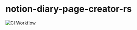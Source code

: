 # notion-diary-page-creator-rs

[![CI Workflow](https://github.com/azujuuuuuun/notion-diary-page-creator-rs/actions/workflows/ci.yml/badge.svg)](https://github.com/azujuuuuuun/notion-diary-page-creator-rs/actions/workflows/ci.yml)
